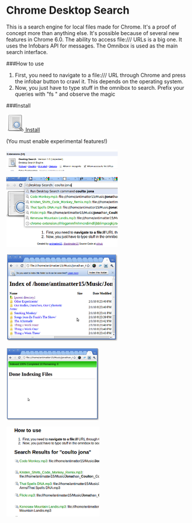 Chrome Desktop Search
=====================

This is a search engine for local files made for Chrome. It's a proof of concept more than anything else. It's possible because of several new features in Chrome 6.0. The ability to access file:/// URLs is a big one. It uses the Infobars API for messages. The Omnibox is used as the main search interface.

###How to use

1. First, you need to navigate to a file:/// URL through Chrome and press the infobar button to crawl it. This depends on the operating system.
2. Now, you just have to type stuff in the omnibox to search. Prefix your queries with "fs " and observe the magic

###Install

[![Logo](http://github.com/antimatter15/chromesearch/raw/master/edit-find48.png) Install](http://dl.dropbox.com/u/1024307/chromesearch.crx)

(You must enable experimental features!)

![Screenie1](http://github.com/antimatter15/chromesearch/raw/master/Screenshots/Screenshot-1.png)


![Screenie1](http://github.com/antimatter15/chromesearch/raw/master/Screenshots/Screenshot-2.png)


![Screenie1](http://github.com/antimatter15/chromesearch/raw/master/Screenshots/screenshot-more.png)


![Screenie1](http://github.com/antimatter15/chromesearch/raw/master/Screenshots/gcr.png)


![Screenie1](http://github.com/antimatter15/chromesearch/raw/master/Screenshots/Screenshot-3.png)
